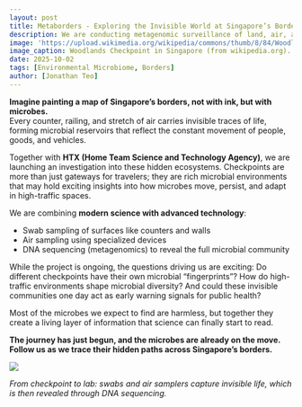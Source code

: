 ```yaml
---
layout: post
title: Metaborders - Exploring the Invisible World at Singapore’s Borders
description: We are conducting metagenomic surveillance of land, air, and sea checkpoints in Singapore to explore the hidden microbial ecosystems that exist at these gateways.
image: 'https://upload.wikimedia.org/wikipedia/commons/thumb/8/84/Woodlands_Checkpoint%2C_Singapore_-_20110724.jpg/1920px-Woodlands_Checkpoint%2C_Singapore_-_20110724.jpg'
image_caption: Woodlands Checkpoint in Singapore (from wikipedia.org).
date: 2025-10-02
tags: [Environmental Microbiome, Borders]
author: [Jonathan Teo]
---
```


**Imagine painting a map of Singapore’s borders, not with ink, but with microbes.**  
Every counter, railing, and stretch of air carries invisible traces of life, forming microbial reservoirs that reflect the constant movement of people, goods, and vehicles.  

Together with **HTX (Home Team Science and Technology Agency)**, we are launching an investigation into these hidden ecosystems. Checkpoints are more than just gateways for travelers; they are rich microbial environments that may hold exciting insights into how microbes move, persist, and adapt in high-traffic spaces.  

We are combining **modern science with advanced technology**:  
- Swab sampling of surfaces like counters and walls  
- Air sampling using specialized devices  
- DNA sequencing (metagenomics) to reveal the full microbial community  

While the project is ongoing, the questions driving us are exciting: Do different checkpoints have their own microbial “fingerprints”? How do high-traffic environments shape microbial diversity? And could these invisible communities one day act as early warning signals for public health?  

Most of the microbes we expect to find are harmless, but together they create a living layer of information that science can finally start to read.  

**The journey has just begun, and the microbes are already on the move. Follow us as we trace their hidden paths across Singapore’s borders.**  

![](./images/posts/checkpoint_sampling_workflow.png)  

*From checkpoint to lab: swabs and air samplers capture invisible life, which is then revealed through DNA sequencing.*  
